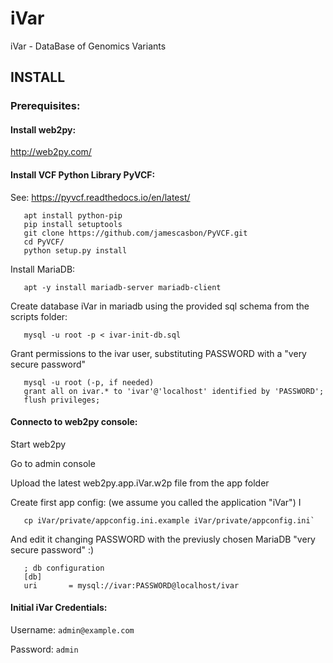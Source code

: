 # iVar
iVar - DataBase of Genomics Variants

## INSTALL ##

### Prerequisites: ###

#### Install web2py: ####
   http://web2py.com/

#### Install VCF Python Library PyVCF: ####
   See: https://pyvcf.readthedocs.io/en/latest/
```
   apt install python-pip
   pip install setuptools
   git clone https://github.com/jamescasbon/PyVCF.git
   cd PyVCF/
   python setup.py install
```

Install MariaDB:
```
   apt -y install mariadb-server mariadb-client
```
Create database iVar in mariadb using the provided sql schema from the scripts folder:
```
   mysql -u root -p < ivar-init-db.sql
```

Grant permissions to the ivar user, substituting PASSWORD with a
"very secure password"
```
   mysql -u root (-p, if needed)
   grant all on ivar.* to 'ivar'@'localhost' identified by 'PASSWORD';
   flush privileges;
```
#### Connecto to web2py console: ####

Start web2py

Go to admin console

Upload the latest web2py.app.iVar.w2p file from the app folder


Create first app config: (we assume you called the application "iVar") I
```
   cp iVar/private/appconfig.ini.example iVar/private/appconfig.ini`
```
And edit it changing PASSWORD with the previusly chosen MariaDB "very secure password"  :)
```
   ; db configuration
   [db]
   uri       = mysql://ivar:PASSWORD@localhost/ivar
```
#### Initial iVar Credentials: ####

Username: `admin@example.com`

Password: `admin`
